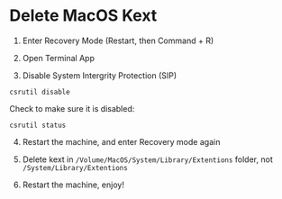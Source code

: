 # Delete MacOS Kext 


1. Enter Recovery Mode (Restart, then Command + R)

2. Open Terminal App

3. Disable System Intergrity Protection (SIP)

```
csrutil disable
```

Check to make sure it is disabled:

```
csrutil status
```


4. Restart the machine, and enter Recovery mode again

5. Delete kext in ``/Volume/MacOS/System/Library/Extentions`` folder, not ``/System/Library/Extentions``

6. Restart the machine, enjoy!
